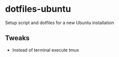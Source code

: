 # dotfiles-ubuntu
Setup script and dotfiles for a new Ubuntu installation

## Tweaks

* Instead of terminal execute tmux
